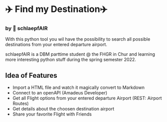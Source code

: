 # ✈️ Find my Destination✈️
### by 🐣 schlaepfAIR
With this python tool you wil have the possibility to search all possible destinations from your entered departure airport. 

schlaepfAIR is a DBM parttime student @ the FHGR in Chur and learning more interesting python stuff during the spring semester 2022.

## Idea of Features

- Import a HTML file and watch it magically convert to Markdown
- Connect to an openAPI (Amadeus Developer)
- Get all Flight options from your entered departure Airport (REST: Airport Routes)
- Get details about the choosen destination airport
- Share your favorite Flight with Friends
